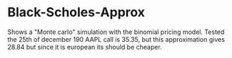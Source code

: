 # Black-Scholes-Approx
Shows a "Monte carlo" simulation with the binomial pricing model. 
Tested the 25th of december 190 AAPL call is 35.35, but this approximation gives 28.84 but since it is european its should be cheaper.
